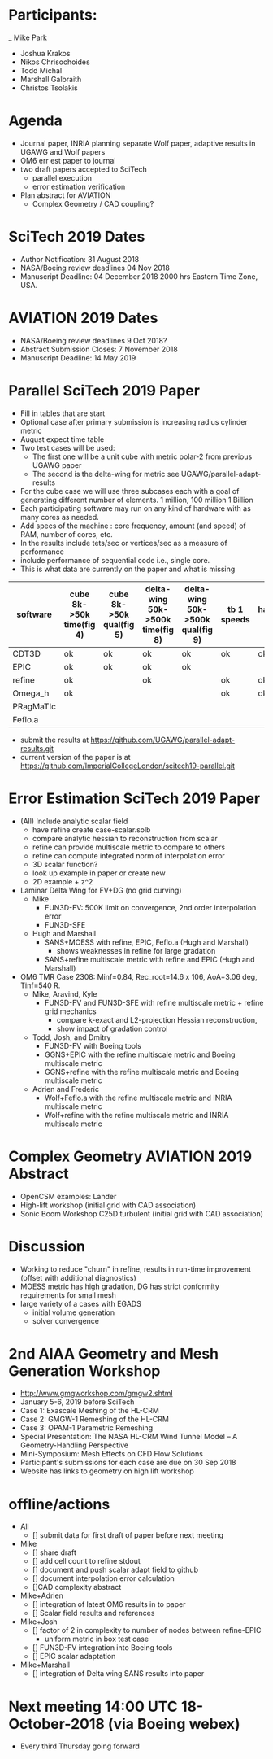 
# Participants:
 _ Mike Park
 - Joshua Krakos
 - Nikos Chrisochoides
 - Todd Michal
 - Marshall Galbraith
 - Christos Tsolakis

# Agenda
- Journal paper, INRIA planning separate Wolf paper,
    adaptive results in UGAWG and Wolf papers
- OM6 err est paper to journal
- two draft papers accepted to SciTech
  - parallel execution
  - error estimation verification
- Plan abstract for AVIATION
  - Complex Geometry / CAD coupling?

# SciTech 2019 Dates
- Author Notification: 31 August 2018   
- NASA/Boeing review deadlines 04 Nov 2018
- Manuscript Deadline: 04 December 2018 2000 hrs Eastern Time Zone, USA.

# AVIATION 2019 Dates
- NASA/Boeing review deadlines 9 Oct 2018?
- Abstract Submission Closes: 7 November 2018 
- Manuscript Deadline: 14 May 2019

# Parallel SciTech 2019 Paper
- Fill in tables that are start
- Optional case after primary submission is increasing radius cylinder metric
- August expect time table
- Two test cases will be used: 
  - The first one  will be a unit cube with metric polar-2 from previous UGAWG paper
  - The second is the delta-wing for metric see UGAWG/parallel-adapt-results
- For the cube case we will use three subcases each  with a goal of generating different number of elements. 1 million, 100 million 1 Billion
- Each participating software may run on any kind of hardware with as many cores as needed.
- Add specs of the machine : core frequency, amount (and speed) of RAM, number of cores, etc.
- In the results include tets/sec or vertices/sec as a measure of performance
- include performance of sequential code i.e., single core. 
- This is what data are currently on the paper and what is missing

|software |cube 8k->50k time(fig 4)|cube 8k->50k qual(fig 5)|delta-wing 50k->500k time(fig 8)|delta-wing 50k->500k qual(fig 9)|tb 1 speeds|hardware tb 2|weak scal. tb 3|
|---------|------------------------|------------------------|--------------------------------|--------------------------------|-----------|-------------|---------------|
|CDT3D    | ok                     | ok                     | ok                             | ok                             | ok        | ok          |ok             |
|EPIC     | ok                     | ok                     | ok                             | ok                             |           |             |               |
|refine   | ok                     |                        | ok                             |                                | ok        | ok          |               |
|Omega_h  | ok                     |                        |                                |                                | ok        | ok          |               |
|PRagMaTIc|                        |                        |                                |                                |           |             |               |
|Feflo.a  |                        |                        |                                |                                |           |             |               |
- submit the results at https://github.com/UGAWG/parallel-adapt-results.git
- current version of the paper is at https://github.com/ImperialCollegeLondon/scitech19-parallel.git 

# Error Estimation SciTech 2019 Paper
 - (All) Include analytic scalar field
   - have refine create case-scalar.solb 
   - compare analytic hessian to reconstruction from scalar
   - refine can provide multiscale metric to compare to others
   - refine can compute integrated norm of interpolation error 
   - 3D scalar function? 
   - look up example in paper or create new
   - 2D example + z^2
 - Laminar Delta Wing for FV+DG (no grid curving)
   - Mike
     - FUN3D-FV: 500K limit on convergence, 2nd order interpolation error
     - FUN3D-SFE
   - Hugh and Marshall
     - SANS+MOESS with refine, EPIC, Feflo.a (Hugh and Marshall)
       - shows weaknesses in refine for large gradation
     - SANS+refine multiscale metric with refine and EPIC (Hugh and Marshall)
 - OM6 TMR Case 2308: Minf=0.84, Rec_root=14.6 x 106, AoA=3.06 deg, Tinf=540 R.
   - Mike, Aravind, Kyle
     - FUN3D-FV and FUN3D-SFE with refine multiscale metric + refine grid mechanics
       - compare k-exact and L2-projection Hessian reconstruction,
       - show impact of gradation control
   - Todd, Josh, and Dmitry
     - FUN3D-FV with Boeing tools
     - GGNS+EPIC with the refine multiscale metric and Boeing multiscale metric
     - GGNS+refine with the refine multiscale metric and Boeing multiscale metric
   - Adrien and Frederic
     - Wolf+Feflo.a with the refine multiscale metric and INRIA multiscale metric
     - Wolf+refine with the refine multiscale metric and INRIA multiscale metric

# Complex Geometry AVIATION 2019 Abstract
 - OpenCSM examples: Lander
 - High-lift workshop (initial grid with CAD association)
 - Sonic Boom Workshop C25D turbulent (initial grid with CAD association)

# Discussion
- Working to reduce "churn" in refine, results in run-time improvement (offset with additional diagnostics)
- MOESS metric has high gradation, DG has strict conformity requirements for small mesh
- large variety of a cases with EGADS
  - initial volume generation
  - solver convergence

# 2nd AIAA Geometry and Mesh Generation Workshop
 - http://www.gmgworkshop.com/gmgw2.shtml
 - January 5-6, 2019 before SciTech
 - Case 1: Exascale Meshing of the HL-CRM
 - Case 2: GMGW-1 Remeshing of the HL-CRM
 - Case 3: OPAM-1 Parametric Remeshing
 - Special Presentation: The NASA HL-CRM Wind Tunnel Model – A Geometry-Handling Perspective
 - Mini-Symposium: Mesh Effects on CFD Flow Solutions
 - Participant's submissions for each case are due on 30 Sep 2018
 - Website has links to geometry on high lift workshop

# offline/actions
 - All
   - [] submit data for first draft of paper before next meeting
 - Mike
   - [] share draft
   - [] add cell count to refine stdout
   - [] document and push scalar adapt field to github
   - [] document interpolation error calculation
   - []CAD complexity abstract
 - Mike+Adrien
   - [] integration of latest OM6 results in to paper
   - [] Scalar field results and references
 - Mike+Josh
   - [] factor of 2 in complexity to number of nodes between refine-EPIC
     - uniform metric in box test case
   - [] FUN3D-FV integration into Boeing tools
   - [] EPIC scalar adaptation
 - Mike+Marshall
   - [] integration of Delta wing SANS results into paper

# Next meeting 14:00 UTC 18-October-2018 (via Boeing webex) 
- Every third Thursday going forward




